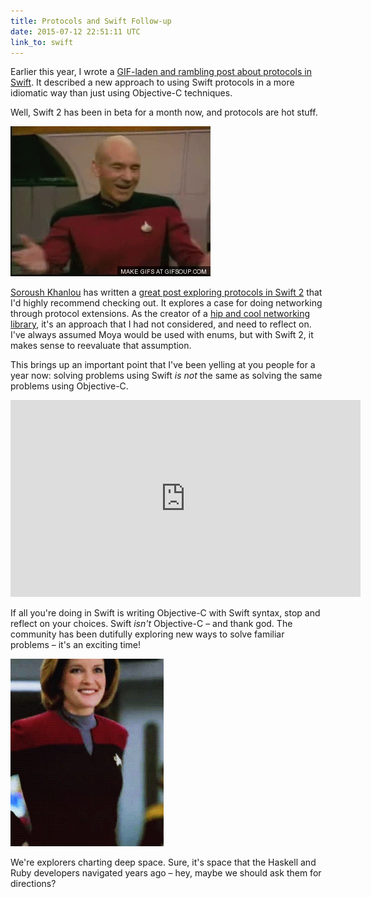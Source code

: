 ```yaml
---
title: Protocols and Swift Follow-up
date: 2015-07-12 22:51:11 UTC
link_to: swift
---
```


Earlier this year, I wrote a [GIF-laden and rambling post about protocols in Swift](http://ashfurrow.com/blog/protocols-and-swift/). It described a new approach to using Swift protocols in a more idiomatic way than just using Objective-C techniques.

Well, Swift 2 has been in beta for a month now, and protocols are hot stuff. 

<!-- more -->

![Captain Picard loves Swift 2 protocols](/img/blog/protocols-and-swift-follow-up/picard.gif)

[Soroush Khanlou](http://www.twitter.com/khanlou) has written a [great post exploring protocols in Swift 2](http://khanlou.com/2015/06/protocol-oriented-networking/) that I'd highly recommend checking out. It explores a case for doing networking through protocol extensions. As the creator of a [hip and cool networking library](https://github.com/ashfurrow/Moya), it's an approach that I had not considered, and need to reflect on. I've always assumed Moya would be used with enums, but with Swift 2, it makes sense to reevaluate that assumption. 

This brings up an important point that I've been yelling at you people for a year now: solving problems using Swift _is not_ the same as solving the same problems using Objective-C. 

<div class="embed-responsive embed-responsive-16by9">
  <iframe width="560" height="315" src="https://www.youtube.com/embed/LtrzZb5Jw0g" frameborder="0" allowfullscreen class="embed-responsive-item"></iframe>

</div>

If all you're doing in Swift is writing Objective-C with Swift syntax, stop and reflect on your choices. Swift _isn't_ Objective-C – and thank god. The community has been dutifully exploring new ways to solve familiar problems – it's an exciting time! 

![Go explore!](/img/blog/protocols-and-swift-follow-up/best_captain.gif)

We're explorers charting deep space. Sure, it's space that the Haskell and Ruby developers navigated years ago – hey, maybe we should ask them for directions?
